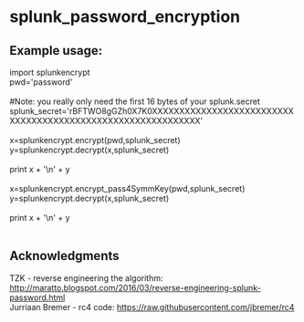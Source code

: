 # splunk_password_encryption

## Example usage:

import splunkencrypt<br/>
pwd='password'<br/><br/>
#Note: you really only need the first 16 bytes of your splunk.secret<br/>
splunk_secret='rBFTWO8gGZh0X7K0XXXXXXXXXXXXXXXXXXXXXXXXXXXXXXXXXXXXXXXXXXXXXXXXXXXXXXXXXXXXX'<br/><br/>
x=splunkencrypt.encrypt(pwd,splunk_secret)<br/>
y=splunkencrypt.decrypt(x,splunk_secret)<br/><br/>
print x + '\n' + y<br/><br/>
x=splunkencrypt.encrypt_pass4SymmKey(pwd,splunk_secret)<br/>
y=splunkencrypt.decrypt(x,splunk_secret)<br/><br/>
print x + '\n' + y<br/><br/>


## Acknowledgments
TZK - reverse engineering the algorithm: http://maratto.blogspot.com/2016/03/reverse-engineering-splunk-password.html<br/>
Jurriaan Bremer - rc4 code: https://raw.githubusercontent.com/jbremer/rc4<br/>
